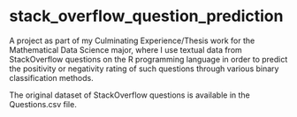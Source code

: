 # stack_overflow_question_prediction
A project as part of my Culminating Experience/Thesis work for the Mathematical Data Science major, where I use textual data from StackOverflow questions on the R programming language in order to predict the positivity or negativity rating of such questions through various binary classification methods.

The original dataset of StackOverflow questions is available in the Questions.csv file. 

